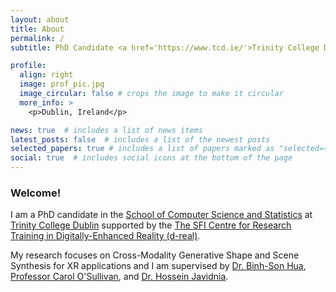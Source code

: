 ```yaml
---
layout: about
title: About
permalink: /
subtitle: PhD Candidate <a href='https://www.tcd.ie/'>Trinity College Dublin</a>.

profile:
  align: right
  image: prof_pic.jpg
  image_circular: false # crops the image to make it circular
  more_info: >
    <p>Dublin, Ireland</p>

news: true  # includes a list of news items
latest_posts: false  # includes a list of the newest posts
selected_papers: true # includes a list of papers marked as "selected={true}"
social: true  # includes social icons at the bottom of the page
---
```


### Welcome!

I am a PhD candidate in the [School of Computer Science and Statistics](https://www.scss.tcd.ie/) at [Trinity College Dublin](https://www.tcd.ie/) 
supported by the [The SFI Centre for Research Training in Digitally-Enhanced Reality (d-real)](https://d-real.ie/).


My research focuses on Cross-Modality Generative Shape and Scene Synthesis for XR applications
and I am supervised by [Dr. Binh-Son Hua](https://sonhua.github.io/), [Professor Carol O'Sullivan](https://www.tcd.ie/research/profiles/?profile=osullica), and [Dr. Hossein Javidnia](https://www.dcu.ie/computing/people/hossein-javidnia). 